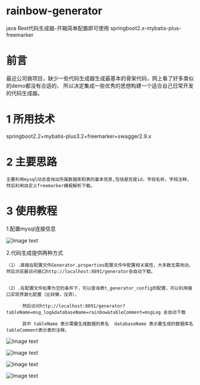 # rainbow-generator

java Rest代码生成器-开箱简单配置即可使用  springboot2.x-mybatis-plus-freemarker

# 前言

最近公司做项目，缺少一些代码生成器生成最基本的骨架代码，网上看了好多类似的demo都没有合适的，
所以决定集成一些优秀的思想构建一个适合自己日常开发的代码生成器。

# 1 所用技术  

springboot2.2+mybatis-plus3.2+freemarker+swagger2.9.x
  
# 2 主要思路

    主要利用mysql动态查询出所属数据库和表的基本信息,包括是否是id，字段名称，字段注释，然后利用自定义freemarker模板解析下载。
    
# 3 使用教程
  
  1.配置mysql连接信息
  
   ![Image text](https://img-blog.csdnimg.cn/20200609144342411.jpg?x-oss-process=image/watermark,type_ZmFuZ3poZW5naGVpdGk,shadow_10,text_aHR0cHM6Ly9ibG9nLmNzZG4ubmV0L3FxXzQyMjQwMTQ1,size_16,color_FFFFFF,t_70)
  
  2.代码生成提供两种方式 
    
    （1）.直接在配置文件Generator.properties配置文件中配置相关属性，大多数无需改动，然后浏览器访问接口http://localhost:8891/generator会自动下载。
    
    
    （2）.在配置文件如果为空的条件下，可以查询表t_generator_config的配置，可以利用接口实现界面化配置（比较懒，没弄），
    
          然后访问http://localhost:8891/generator?tableName=msg_log&databaseName=rainbow&tableComment=msgLog 会自动下载
          
          其中 tableName 表示需要生成数据的表名  databaseName 表示要生成的数据库名   tableComment表示表的注释。
          
  ![Image text](https://img-blog.csdnimg.cn/20200609144404797.jpg?x-oss-process=image/watermark,type_ZmFuZ3poZW5naGVpdGk,shadow_10,text_aHR0cHM6Ly9ibG9nLmNzZG4ubmV0L3FxXzQyMjQwMTQ1,size_16,color_FFFFFF,t_70)
      
  ![Image text](https://img-blog.csdnimg.cn/20200609144429341.jpg?x-oss-process=image/watermark,type_ZmFuZ3poZW5naGVpdGk,shadow_10,text_aHR0cHM6Ly9ibG9nLmNzZG4ubmV0L3FxXzQyMjQwMTQ1,size_16,color_FFFFFF,t_70)
        
   ![Image text](https://img-blog.csdnimg.cn/2020060914444140.jpg?x-oss-process=image/watermark,type_ZmFuZ3poZW5naGVpdGk,shadow_10,text_aHR0cHM6Ly9ibG9nLmNzZG4ubmV0L3FxXzQyMjQwMTQ1,size_16,color_FFFFFF,t_70)
      
   ![Image text](https://img-blog.csdnimg.cn/20200609144458381.jpg?x-oss-process=image/watermark,type_ZmFuZ3poZW5naGVpdGk,shadow_10,text_aHR0cHM6Ly9ibG9nLmNzZG4ubmV0L3FxXzQyMjQwMTQ1,size_16,color_FFFFFF,t_70)        
          

    
    
